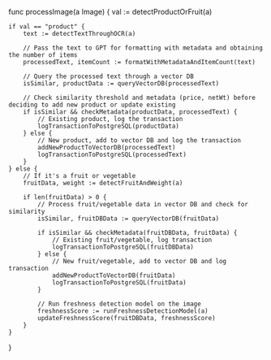 func processImage(a Image) {
    val := detectProductOrFruit(a)

    if val == "product" {
        text := detectTextThroughOCR(a)
        
        // Pass the text to GPT for formatting with metadata and obtaining the number of items
        processedText, itemCount := formatWithMetadataAndItemCount(text)

        // Query the processed text through a vector DB
        isSimilar, productData := queryVectorDB(processedText)

        // Check similarity threshold and metadata (price, netWt) before deciding to add new product or update existing
        if isSimilar && checkMetadata(productData, processedText) {
            // Existing product, log the transaction
            logTransactionToPostgreSQL(productData)
        } else {
            // New product, add to vector DB and log the transaction
            addNewProductToVectorDB(processedText)
            logTransactionToPostgreSQL(processedText)
        }
    } else {
        // If it's a fruit or vegetable
        fruitData, weight := detectFruitAndWeight(a)

        if len(fruitData) > 0 {
            // Process fruit/vegetable data in vector DB and check for similarity
            isSimilar, fruitDBData := queryVectorDB(fruitData)

            if isSimilar && checkMetadata(fruitDBData, fruitData) {
                // Existing fruit/vegetable, log transaction
                logTransactionToPostgreSQL(fruitDBData)
            } else {
                // New fruit/vegetable, add to vector DB and log transaction
                addNewProductToVectorDB(fruitData)
                logTransactionToPostgreSQL(fruitData)
            }

            // Run freshness detection model on the image
            freshnessScore := runFreshnessDetectionModel(a)
            updateFreshnessScore(fruitDBData, freshnessScore)
        }
    }
}

